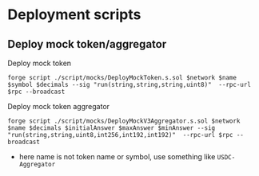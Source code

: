 # Deployment scripts

## Deploy mock token/aggregator

Deploy mock token
```
forge script ./script/mocks/DeployMockToken.s.sol $network $name $symbol $decimals --sig "run(string,string,string,uint8)"  --rpc-url $rpc --broadcast
```

Deploy mock token aggregator
```
forge script ./script/mocks/DeployMockV3Aggregator.s.sol $network $name $decimals $initialAnswer $maxAnswer $minAnswer --sig "run(string,string,uint8,int256,int192,int192)"  --rpc-url $rpc --broadcast
```

* here name is not token name or symbol, use something like `USDC-Aggregator`
